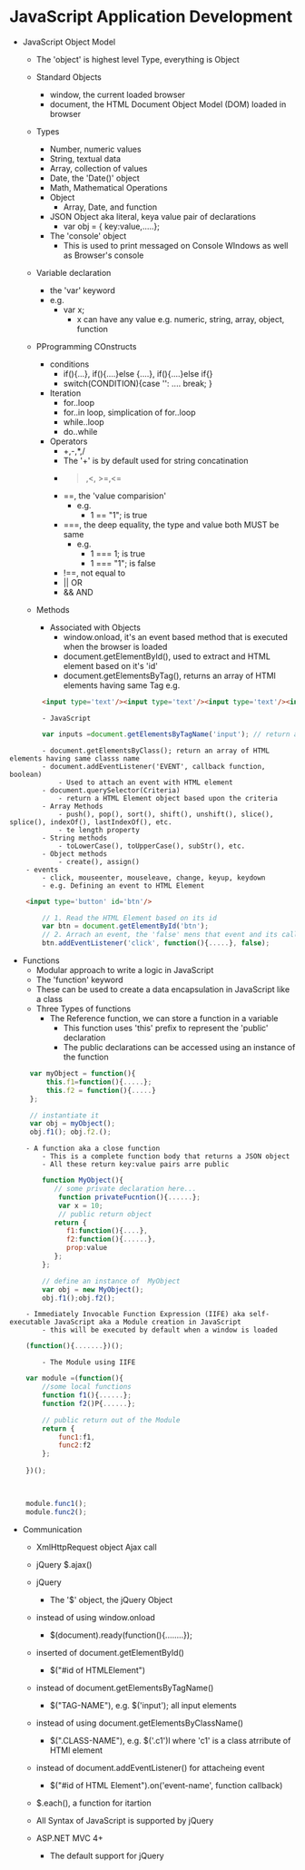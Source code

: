# JavaScript Application Development
- JavaScript Object Model
	- The 'object' is  highest level Type, everything is Object
	- Standard Objects
		- window, the current loaded browser
		- document, the HTML Document Object Model (DOM) loaded in browser
	- Types
		- Number, numeric values
		- String, textual data
		- Array, collection of values
		- Date, the 'Date()' object
		- Math, Mathematical Operations
		- Object
			- Array, Date, and function
		- JSON Object aka literal, keya value pair of declarations
			- var obj = { key:value,.....};
		- The 'console' object
			- This is used to print messaged on Console WIndows as well as Browser's console 

	- Variable declaration
		- the 'var' keyword
		- e.g.
			- var x;
				- x can have any value e.g. numeric, string, array, object, function
	- PProgramming COnstructs
		- conditions
			- if(){...}, if(){....}else {....}, if(){....}else if{}
			- switch(CONDITION){case '': .... break; }
		- Iteration
			- for..loop
			- for..in loop, simplication of for..loop
			- while..loop
			- do..while
		- Operators
			-	 +,-,*,/
			- The '+' is by default used for string concatination
			- >,<, >=,<=
			- ==, the 'value comparision'
				- e.g. 
					- 1 == "1"; is true
			- ===, the deep equality, the type and value both MUST be same
				- e.g.
					- 1 === 1; is true
					- 1 === "1"; is false
			- !==, not equal to
			- || OR
			- && AND

			
	- Methods
		- Associated with Objects
			- window.onload, it's an event based method that is executed when the browser is loaded
			- document.getElementById(), used to extract and HTML element based on it's 'id'
			- document.getElementsByTag(), returns an array of HTMl elements having same Tag e.g. 
```` html
		<input type='text'/><input type='text'/><input type='text'/><input type='text'/><input type='text'/>
````
			- JavaScript
```` javascript
		var inputs =document.getElementsByTagName('input'); // return an array of all input types 
````
			- document.getElementsByClass(); return an array of HTML elements having same classs name
			- document.addEventListener('EVENT', callback function, boolean)
				- Used to attach an event with HTML element
			- document.querySelector(Criteria)
				- return a HTML Element object based upon the criteria
			- Array Methods
				- push(), pop(), sort(), shift(), unshift(), slice(), splice(), indexOf(), lastIndexOf(), etc.
				- te length property
			- String methods
				- toLowerCase(), toUpperCase(), subStr(), etc.
			- Object methods
				- create(), assign()
		- events
			- click, mouseenter, mouseleave, change, keyup, keydown
			- e.g. Defining an event to HTML Element
```` html
	<input type='button' id='btn'/>
````
```` javascript
		// 1. Read the HTML Element based on its id
		var btn = document.getElementById('btn');
		// 2. Arrach an event, the 'false' mens that event and its callback will be released
		btn.addEventListener('click', function(){.....}, false);
````
- Functions
	- Modular approach to write a logic in JavaScript
	- The 'function' keyword
	- These can be used to create a data encapsulation in JavaScript like a class
	- Three Types of functions
		- The Reference function, we can store a function in a variable
			- This function uses 'this' prefix to represent the 'public' declaration
			- The public declarations can be accessed using an instance of the function
```` javascript
	 var myObject = function(){
		 this.f1=function(){.....};
		 this.f2 = function(){.....}
	 };

	 // instantiate it
	 var obj = myObject();
	 obj.f1(); obj.f2.();
````
		- A function aka a close function
			- This is a complete function body that returns a JSON object	
			- All these return key:value pairs arre public
```` javascript
		function MyObject(){
		   // some private declaration here...
			function privateFucntion(){......};
			var x = 10;
			// public return object
		   return {
		      f1:function(){....},
			  f2:function(){......},
			  prop:value
		   };
		};

		// define an instance of  MyObject
		var obj = new MyObject();
		obj.f1();obj.f2();

````
		- Immediately Invocable Function Expression (IIFE) aka self-executable JavaScript aka a Module creation in JavaScript
			- this will be executed by default when a window is loaded
```` javascript
	(function(){.......})();
````
			- The Module using IIFE
```` javascript
	var module =(function(){
		//some local functions
		function f1(){......};
		function f2()P{......};

		// public return out of the Module
		return {
			func1:f1,
			func2:f2
		};
	   
	})();	


	 
	module.func1();
	module.func2();
````
		

- Communication
	- XmlHttpRequest object Ajax call
	- jQuery $.ajax()
	
	- jQuery
		- The '$' object, the jQuery Object 
	- instead of using window.onload
		- $(document).ready(function(){........});
	- inserted of document.getElementById()
		- $("#id of HTMLElement")
	- instead of document.getElementsByTagName()
		- $("TAG-NAME"), e.g. $('input'); all input elements
	- instead of using document.getElementsByClassName()
		- $(".CLASS-NAME"), e.g. $('.c1')l where 'c1' is a class atrribute of HTMl element
	- instead of document.addEventListener() for attacheing event
		- $("#id of HTML Element").on('event-name', function callback)
	- $.each(), a function for itartion
	- All Syntax of JavaScript is supported by jQuery
	- ASP.NET MVC 4+
		- The default support for jQuery